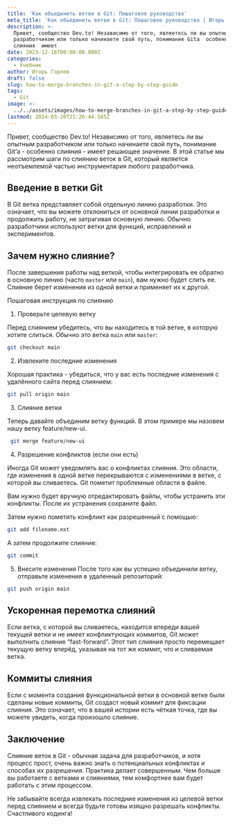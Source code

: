 ```yaml
---
title: 'Как объединить ветви в Git: Пошаговое руководство'
meta_title: 'Как объединить ветви в Git: Пошаговое руководство | Игорь Горлов - Фронтeндер'
description: >-
  Привет, сообщество Dev.to! Независимо от того, являетесь ли вы опытным
  разработчиком или только начинаете свой путь, понимание Gitа  особенно
  слияния  имеет
date: 2023-12-16T00:00:00.000Z
categories:
  - Учебник
author: Игорь Горлов
draft: false
slug: how-to-merge-branches-in-git-a-step-by-step-guide
tags:
  - Git
image: >-
  ../../assets/images/how-to-merge-branches-in-git-a-step-by-step-guide-Dec-16-2023.avif
lastmod: 2024-03-20T21:26:44.585Z
---
```


Привет, сообщество Dev.to! Независимо от того, являетесь ли вы опытным разработчиком или только начинаете свой путь, понимание Git’а - особенно слияния - имеет решающее значение. В этой статье мы рассмотрим шаги по слиянию веток в Git, который является неотъемлемой частью инструментария любого разработчика.

## Введение в ветки Git

В Git ветка представляет собой отдельную линию разработки. Это означает, что вы можете отклониться от основной линии разработки и продолжить работу, не затрагивая основную линию. Обычно разработчики используют ветки для функций, исправлений и экспериментов.

## Зачем нужно слияние?

После завершения работы над веткой, чтобы интегрировать ее обратно в основную линию (часто `master` или `main`), вам нужно будет слить ее. Слияние берет изменения из одной ветки и применяет их к другой.

Пошаговая инструкция по слиянию

1. Проверьте целевую ветку

Перед слиянием убедитесь, что вы находитесь в той ветке, в которую хотите слиться. Обычно это ветка `main` или `master`:

```bash
git checkout main

```

2. Извлеките последние изменения

Хорошая практика - убедиться, что у вас есть последние изменения с удалённого сайта перед слиянием:

```bash
git pull origin main
```

3. Слияние ветки

Теперь давайте объединим ветку функций. В этом примере мы назовем нашу ветку feature/new-ui.

```bash
 git merge feature/new-ui
```

4. Разрешение конфликтов (если они есть)

Иногда Git может уведомлять вас о конфликтах слияния. Это области, где изменения в одной ветке перекрываются с изменениями в ветке, с которой вы сливаетесь. Git пометит проблемные области в файле.

Вам нужно будет вручную отредактировать файлы, чтобы устранить эти конфликты. После их устранения сохраните файл.

Затем нужно пометить конфликт как разрешенный с помощью:

```bash
git add filename.ext
```

А затем продолжите слияние:

```bash
git commit
```

5. Внесите изменения
   После того как вы успешно объединили ветку, отправьте изменения в удаленный репозиторий:

```bash
git push origin main
```

## Ускоренная перемотка слияний

Если ветка, с которой вы сливаетесь, находится впереди вашей текущей ветки и не имеет конфликтующих коммитов, Git может выполнить слияние “fast-forward”. Этот тип слияния просто перемещает текущую ветку вперёд, указывая на тот же коммит, что и сливаемая ветка.

## Коммиты слияния

Если с момента создания функциональной ветки в основной ветке были сделаны новые коммиты, Git создаст новый коммит для фиксации слияния. Это означает, что в вашей истории есть чёткая точка, где вы можете увидеть, когда произошло слияние.

## Заключение

Слияние веток в Git - обычная задача для разработчиков, и хотя процесс прост, очень важно знать о потенциальных конфликтах и способах их разрешения. Практика делает совершенным. Чем больше вы работаете с ветками и слияниями, тем комфортнее вам будет работать с этим процессом.

Не забывайте всегда извлекать последние изменения из целевой ветки перед слиянием и всегда будьте готовы изящно разрешать конфликты. Счастливого кодинга!
